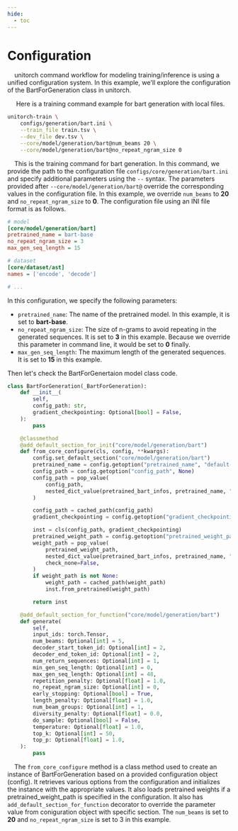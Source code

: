 ```yaml
---
hide:
  - toc
---
```

# Configuration

&nbsp;&nbsp;&nbsp;&nbsp;unitorch command workflow for modeling training/inference is using a unified configuration system. In this example, we'll explore the configuration of the BartForGeneration class in unitorch.

&nbsp;&nbsp;&nbsp;&nbsp; Here is a training command example for bart generation with local files.

```bash
unitorch-train \
    configs/generation/bart.ini \
    --train_file train.tsv \
    --dev_file dev.tsv \
    --core/model/generation/bart@num_beams 20 \
    --core/model/generation/bart@no_repeat_ngram_size 0
```

&nbsp;&nbsp;&nbsp;&nbsp;This is the training command for bart generation. In this command, we provide the path to the configuration file `configs/core/generation/bart.ini` and specify additional parameters using the `--` syntax. The parameters provided after `--core/model/generation/bart@` override the corresponding values in the configuration file. In this example, we override `num_beams` to **20** and `no_repeat_ngram_size` to **0**. The configuration file using an INI file format is as follows.

```ini
# model
[core/model/generation/bart]
pretrained_name = bart-base
no_repeat_ngram_size = 3
max_gen_seq_length = 15

# dataset
[core/dataset/ast]
names = ['encode', 'decode']

# ...
```

In this configuration, we specify the following parameters:

* `pretrained_name`: The name of the pretrained model. In this example, it is set to **bart-base**.
* `no_repeat_ngram_size`: The size of n-grams to avoid repeating in the generated sequences. It is set to **3** in this example. Because we override this parameter in command line, it would be set to **0** finally.
* `max_gen_seq_length`: The maximum length of the generated sequences. It is set to **15** in this example.

Then let's check the BartForGenertaion model class code.

```python
class BartForGeneration(_BartForGeneration):
    def __init__(
        self,
        config_path: str,
        gradient_checkpointing: Optional[bool] = False,
    ):
        pass

    @classmethod
    @add_default_section_for_init("core/model/generation/bart")
    def from_core_configure(cls, config, **kwargs):
        config.set_default_section("core/model/generation/bart")
        pretrained_name = config.getoption("pretrained_name", "default-bart")
        config_path = config.getoption("config_path", None)
        config_path = pop_value(
            config_path,
            nested_dict_value(pretrained_bart_infos, pretrained_name, "config"),
        )

        config_path = cached_path(config_path)
        gradient_checkpointing = config.getoption("gradient_checkpointing", False)

        inst = cls(config_path, gradient_checkpointing)
        pretrained_weight_path = config.getoption("pretrained_weight_path", None)
        weight_path = pop_value(
            pretrained_weight_path,
            nested_dict_value(pretrained_bart_infos, pretrained_name, "weight"),
            check_none=False,
        )
        if weight_path is not None:
            weight_path = cached_path(weight_path)
            inst.from_pretrained(weight_path)

        return inst

    @add_default_section_for_function("core/model/generation/bart")
    def generate(
        self,
        input_ids: torch.Tensor,
        num_beams: Optional[int] = 5,
        decoder_start_token_id: Optional[int] = 2,
        decoder_end_token_id: Optional[int] = 2,
        num_return_sequences: Optional[int] = 1,
        min_gen_seq_length: Optional[int] = 0,
        max_gen_seq_length: Optional[int] = 48,
        repetition_penalty: Optional[float] = 1.0,
        no_repeat_ngram_size: Optional[int] = 0,
        early_stopping: Optional[bool] = True,
        length_penalty: Optional[float] = 1.0,
        num_beam_groups: Optional[int] = 1,
        diversity_penalty: Optional[float] = 0.0,
        do_sample: Optional[bool] = False,
        temperature: Optional[float] = 1.0,
        top_k: Optional[int] = 50,
        top_p: Optional[float] = 1.0,
    ):
        pass

```

&nbsp;&nbsp;&nbsp;&nbsp;The `from_core_configure` method is a class method used to create an instance of BartForGeneration based on a provided configuration object (config). It retrieves various options from the configuration and initializes the instance with the appropriate values. It also loads pretrained weights if a pretrained_weight_path is specified in the configuration. It also has `add_default_section_for_function` decorator to override the parameter value from coniguration object with specific section. The `num_beams` is set to **20** and `no_repeat_ngram_size` is set to 3 in this example.
